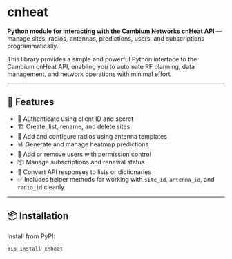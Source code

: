 # cnheat

**Python module for interacting with the Cambium Networks cnHeat API** — manage sites, radios, antennas, predictions, users, and subscriptions programmatically.

This library provides a simple and powerful Python interface to the Cambium cnHeat API, enabling you to automate RF planning, data management, and network operations with minimal effort.

---

## 🚀 Features

- 🔐 Authenticate using client ID and secret
- 🏗 Create, list, rename, and delete sites
- 📡 Add and configure radios using antenna templates
- 📊 Generate and manage heatmap predictions
- 👥 Add or remove users with permission control
- 📦 Manage subscriptions and renewal status
- 📁 Convert API responses to lists or dictionaries
- ✅ Includes helper methods for working with `site_id`, `antenna_id`, and `radio_id` cleanly

---

## 📦 Installation

Install from PyPI:

```bash
pip install cnheat
